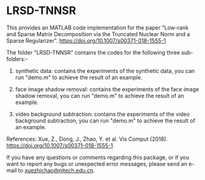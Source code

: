 # LRSD-TNNSR
This provides an MATLAB code implementation for the paper "Low-rank and Sparse Matrix Decomposition via the Truncated Nuclear Norm and a Sparse Regularizer". https://doi.org/10.1007/s00371-018-1555-1

The folder "LRSD-TNNSR" contains the codes for the following three sub-folders:-

1. synthetic data: contains the experiments of the synthetic data, you can run "demo.m" to achieve the result of an example.

2. face image shadow removal: contains the experiments of the face image shadow removal, you can run "demo.m" to achieve the result of an example.

3. video background subtraction: contains the experiments of the video background subtraction, you can run "demo.m" to achieve the result of an example.

References:
Xue, Z., Dong, J., Zhao, Y. et al. Vis Comput (2018). https://doi.org/10.1007/s00371-018-1555-1                               

If you have any questions or comments regarding this package, or if you want to report any bugs or unexpected error messages, please send an e-mail to xuezhichao@njtech.edu.cn.
